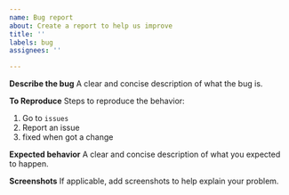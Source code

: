 ```yaml
---
name: Bug report
about: Create a report to help us improve
title: ''
labels: bug
assignees: ''

---
```


**Describe the bug**
A clear and concise description of what the bug is.

**To Reproduce**
Steps to reproduce the behavior:
1. Go to `issues`
2. Report an issue
3. fixed when got a change

**Expected behavior**
A clear and concise description of what you expected to happen.

**Screenshots**
If applicable, add screenshots to help explain your problem.

